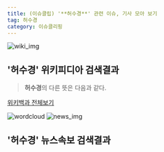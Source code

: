 ```yaml
---
title: (이슈클립) '**허수경**' 관련 이슈, 기사 모아 보기
tag: 허수경
category: 이슈클리핑
---
```

![wiki_img](https://user-images.githubusercontent.com/42597476/44503234-41136a80-a6d0-11e8-9071-6fc6418eafe4.png)
## **'**허수경**'** 위키피디아 검색결과
>**허수경**의 다른 뜻은 다음과 같다.

<a href="https://ko.wikipedia.org/wiki/허수경" target="_blank">위키백과 전체보기</a>

![wordcloud](https://s3.ap-northeast-2.amazonaws.com/lyrics101-wordcloud/2018-10-04-1538633455.png)
![news_img](https://user-images.githubusercontent.com/42597476/44507050-1206f400-a6e4-11e8-8d98-7ffbfebb353f.png)
## **'**허수경**'** 뉴스속보 검색결과


